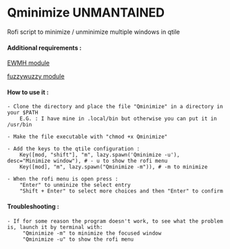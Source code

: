 # Qminimize UNMANTAINED
Rofi script to minimize / unminimize multiple windows in qtile

#### Additional requirements :
[EWMH module](https://pypi.org/project/ewmh/)

[fuzzywuzzy module](https://pypi.org/project/fuzzywuzzy/)

#### How to use it :

    - Clone the directory and place the file "Qminimize" in a directory in your $PATH
        E.G. : I have mine in .local/bin but otherwise you can put it in /usr/bin
    
    - Make the file executable with "chmod +x Qminimize"
    
    - Add the keys to the qtile configuration :      
        Key([mod, "shift"], "m", lazy.spawn('Qminimize -u'), desc="Minimize window"), # - u to show the rofi menu
        Key([mod], "m", lazy.spawn("Qminimize -m")), # -m to minimize
        
    - When the rofi menu is open press :
        "Enter" to unminize the select entry 
        "Shift + Enter" to select more choices and then "Enter" to confirm

#### Troubleshooting :
    - If for some reason the program doesn't work, to see what the problem is, launch it by terminal with:
         "Qminimize -m" to minimize the focused window
         "Qminimize -u" to show the rofi menu
